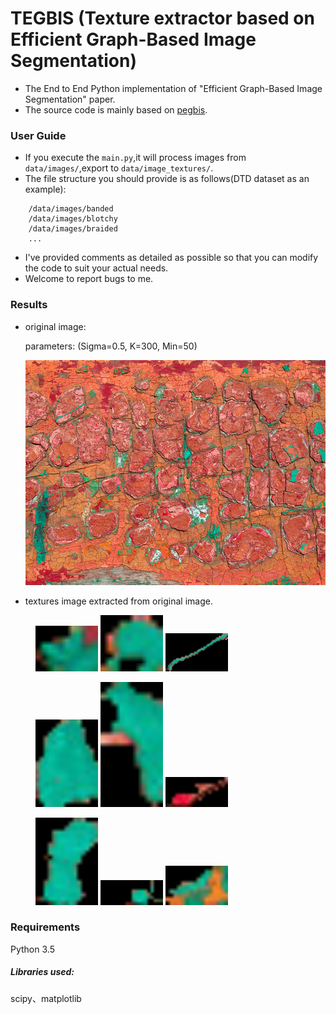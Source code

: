 # TEGBIS (Texture extractor based on Efficient Graph-Based Image Segmentation)
- The End to End Python implementation of "Efficient Graph-Based Image Segmentation" paper.
- The source code is mainly based on [pegbis](https://github.com/salaee/pegbis).

### User Guide
- If you execute the `main.py`,it will process images from `data/images/`,export to
`data/image_textures/`.
- The file structure you should provide is as follows(DTD dataset as an example):
```angular2html
    /data/images/banded
    /data/images/blotchy
    /data/images/braided
    ...
```
- I've provided comments as detailed as possible so that you can modify the code to 
  suit your actual needs.
- Welcome to report bugs to me.

### Results
- original image:
  
  parameters: (Sigma=0.5, K=300, Min=50)
  
  ![original image](https://github.com/xb534/tegbis/blob/master/results/blotchy_0003.jpg)


- textures image extracted from original image.
<figure class="half">
    <img src="https://github.com/xb534/tegbis/blob/master/results/blotchy_0003_0.png" width="100"/>
    <img src="https://github.com/xb534/tegbis/blob/master/results/blotchy_0003_1.png" width="100"/>
    <img src="https://github.com/xb534/tegbis/blob/master/results/blotchy_0003_2.png" width="100"/>
</figure>
<figure class="half">
    <img src="https://github.com/xb534/tegbis/blob/master/results/blotchy_0003_3.png" width="100"/>
    <img src="https://github.com/xb534/tegbis/blob/master/results/blotchy_0003_4.png" width="100"/>
    <img src="https://github.com/xb534/tegbis/blob/master/results/blotchy_0003_5.png" width="100"/>
</figure>
<figure class="half">
    <img src="https://github.com/xb534/tegbis/blob/master/results/blotchy_0003_6.png" width="100"/>
    <img src="https://github.com/xb534/tegbis/blob/master/results/blotchy_0003_7.png" width="100"/>
    <img src="https://github.com/xb534/tegbis/blob/master/results/blotchy_0003_8.png" width="100"/>
</figure>



### Requirements
Python 3.5<br>

##### Libraries used: 
scipy、matplotlib

